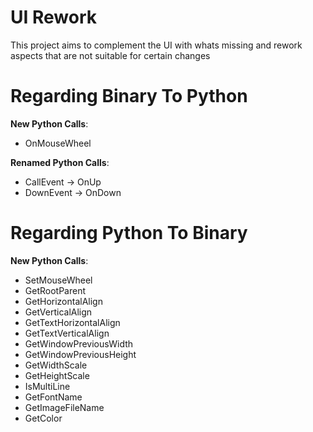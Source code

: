 # UI Rework
 
This project aims to complement the UI with whats missing and rework aspects that are not suitable for certain changes

# Regarding Binary To Python
 **New Python Calls**:
 - OnMouseWheel
 
 **Renamed Python Calls**:
 - CallEvent -> OnUp
 - DownEvent -> OnDown

# Regarding Python To Binary
 **New Python Calls**:
 - SetMouseWheel
 - GetRootParent
 - GetHorizontalAlign
 - GetVerticalAlign
 - GetTextHorizontalAlign
 - GetTextVerticalAlign
 - GetWindowPreviousWidth
 - GetWindowPreviousHeight
 - GetWidthScale
 - GetHeightScale
 - IsMultiLine
 - GetFontName
 - GetImageFileName 
 - GetColor
 